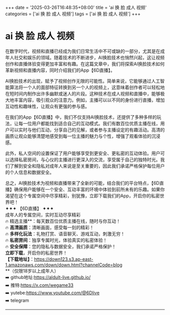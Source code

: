 +++
date = '2025-03-26T16:48:35+08:00'
title = 'ai 换 脸 成人 视频'
categories = ['ai 换 脸 成人 视频']
tags = ['ai 换 脸 成人 视频']
+++

# ai 换 脸 成人 视频

在数字时代，视频和直播已经成为我们日常生活中不可或缺的一部分，尤其是在成年人社交和娱乐的领域。随着技术的不断进步，AI换脸技术也悄然兴起，这让视频创作和直播体验变得更加丰富和有趣。在这篇文章中，我们将探索AI换脸技术如何革新视频和直播内容，同时介绍我们的App【6D直播】。

AI换脸技术的出现，赋予了视频创作无限的可能性。简单来说，它能够通过人工智能算法将一个人的面部特征转换到另一个人的视频上，这意味着创作者可以轻松地在短时间内制作出许多幽默或迷人的片段。这种技术在成人视频和直播中，能够极大地丰富内容，吸引观众的注意力。例如，主播可以以不同的身份进行直播，增加互动性和趣味性，让观众有更强的参与感。

在我们的App【6D直播】中，我们不仅支持AI换脸技术，还提供了多种多样的玩法，让每一位用户都能找到适合自己的互动模式。我们有数百位优质主播在线，用户可以实时与他们互动，分享自己的见解，或者参与主播设定的有趣活动。高清的画质让观众能够清楚地感受到每一位主播的魅力与个性，增强了观看体验的沉浸感。

此外，私人空间的设置保证了用户能够享受到更安全、更私密的互动体验。用户可以选择私密房间，与心仪的主播进行更深入的交流，享受属于自己的独特时光。我们了解到安全和隐私对成年人来说是至关重要的，因此我们承诺严格保护每位用户的个人信息和数据安全。

总之，AI换脸技术为视频和直播带来了全新的可能，结合我们的平台特点，【6D直播】确保用户能够在一个安全、互动丰富的环境中体验到前所未有的乐趣。如果你渴望在这个专属空间中尽享精彩，别犹豫，立即下载我们的App，开启你的私密世界吧！  
✦✦✦ 【6D直播】 ✦✦✦  
成年人的专属空间，实时互动尽享精彩  
🔥 精选主播**：每天数百位优质主播在线，随时与你互动！  
🔥 **高清画质**：清晰画面，感受每一刻的精彩！  
🔥 **多样化玩法**：礼物打赏、语音聊天、游戏互动，刺激无穷！  
🔥 **私密房间**：独享专属时光，体验真实的私密体验！  
🔥 **安全保障**：您的隐私与数据安全，我们承诺严格保护！  
**立即下载**，开启你的私密世界！  
**【下载地址】**：https://down123.s3.ap-east-1.amazonaws.com/down/down.html?channelCode=blog  
**（仅限18岁以上成年人）  
➡️ github地址:https://aldult-live.github.io/  
➡️ 推特:https://x.com/wegame33  
➡️ yutebe:https://www.youtube.com/@6Dlive  
➡️ telegram  

---
